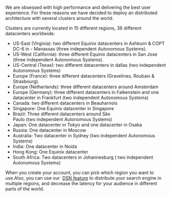 We are obsessed with high performance and delivering the best user experience. For these reasons we have decided to deploy an distributed architecture with several clusters around the world.

Clusters are currently located in 15 different regions, 36 different datacenters worldwide:

*   US-East (Virginia): two different Equinix datacenters in Ashburn & COPT DC-6 in - Manassas (three independent Autonomous Systems).
*   US-West (California): three different Equinix datacenters in San Jose (three independent Autonomous Systems).
*   US-Central (Texas): two different datacenters in dallas (two independent Autonomous Systems)
*   Europe (France): three different datacenters (Gravelines, Roubaix & Strasbourg).
*   Europe (Netherlands): three different datacenters around Amsterdam
*   Europe (Germany): three different datacenters in Falkenstein and one datacenter in Frankfurt (two independent Autonomous Systems)
*   Canada: two different datacenters in Beauharnois
*   Singapore: One Equinix datacenter in Singapore
*   Brazil: Three different datacenters around São Paulo (two independent Autonomous Systems)
*   Japan: One datacenter in Tokyo and one datacenter in Osaka
*   Russia: One datacenter in Moscow
*   Australia: Two datacenter in Sydney (two independent Autonomous Systems)
*   India: One datacenter in Noida
*   Hong Kong: One Equinix datacenter
*   South Africa: Two datacenters in Johannesburg ( two independent Autonomous Systems)

When you create your account, you can pick which region you want to use.Also, you can use our  [DSN feature](https://www.algolia.com/dsn) to distribute your search engine in multiple regions, and decrease the latency for your audience in different parts of the world.